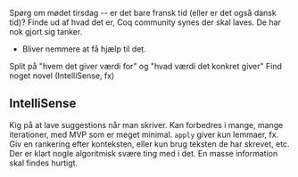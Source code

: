 Spørg om mødet tirsdag -- er det bare fransk tid (eller er det også dansk tid)?
Finde ud af hvad det er, Coq community synes der skal laves. De har nok gjort sig tanker.

- Bliver nemmere at få hjælp til det.

Split på "hvem det giver værdi for" og "hvad værdi det konkret giver"
Find noget novel (IntelliSense, fx)

## IntelliSense
Kig på at lave suggestions når man skriver. Kan forbedres i mange, mange iterationer, med MVP som er meget minimal. `apply` giver kun lemmaer, fx.
Giv en rankering efter konteksten, eller kun brug teksten de har skrevet, etc.
Der er klart nogle algoritmisk svære ting med i det. En masse information skal findes hurtigt.


